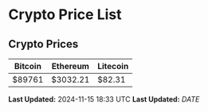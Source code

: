 # Crypto Price List

## Crypto Prices
| Bitcoin | Ethereum | Litecoin |
| ------- | -------- | -------- |
| $89761 | $3032.21 | $82.31 |
**Last Updated:** 2024-11-15 18:33 UTC
**Last Updated:** $DATE$
